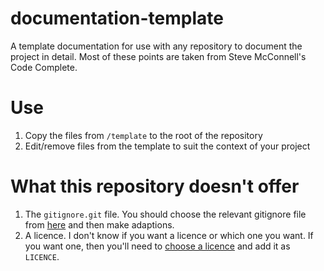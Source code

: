 # documentation-template
A template documentation for use with any repository to document the project in detail. Most of these points are taken from Steve McConnell's Code Complete.

# Use

1. Copy the files from `/template` to the root of the repository
2. Edit/remove files from the template to suit the context of your project

# What this repository doesn't offer #

1. The `gitignore.git` file. You should choose the relevant gitignore file from [here](https://github.com/github/gitignore) and then make adaptions.
2. A licence. I don't know if you want a licence or which one you want. If you want one, then you'll need to [choose a licence](http://choosealicense.com/) and add it as `LICENCE`.
